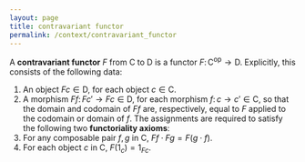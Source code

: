 ```yaml
---
layout: page
title: contravariant functor
permalink: /context/contravariant_functor
---
```

A **contravariant functor** $F$ from $\mathsf{C}$ to $\mathsf{D}$ is a functor $F \colon \mathsf{C}^\mathrm{op} \to \mathsf{D}$.
 Explicitly, this consists of the following data:
1. An object $Fc \in \mathsf{D}$, for each object $c \in \mathsf{C}$.
2. A morphism $Ff \colon Fc' \to Fc \in \mathsf{D}$, for each morphism $f \colon c \to c' \in \mathsf{C}$, so that the domain and codomain of $Ff$ are, respectively, equal to $F$ applied to the codomain or domain of $f$.
The assignments are required to satisfy the following two **functoriality axioms**:
1. For any composable pair $f,g$ in $\mathsf{C}$, $Ff \cdot Fg = F(g \cdot f)$.
2. For each object $c$ in $\mathsf{C}$, $F(1_c) = 1_{Fc}$.

